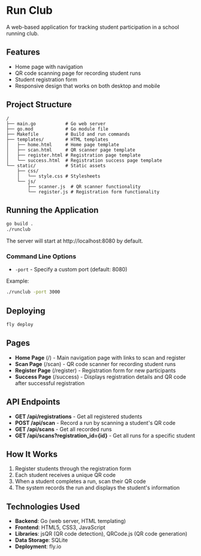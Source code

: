 # Run Club

A web-based application for tracking student participation in a school running club.

## Features

- Home page with navigation
- QR code scanning page for recording student runs
- Student registration form
- Responsive design that works on both desktop and mobile

## Project Structure

```
/
├── main.go           # Go web server
├── go.mod            # Go module file
├── Makefile          # Build and run commands
├── templates/        # HTML templates
│   ├── home.html     # Home page template
│   ├── scan.html     # QR scanner page template
│   ├── register.html # Registration page template
│   └── success.html  # Registration success page template
└── static/           # Static assets
    ├── css/
    │   └── style.css # Stylesheets
    └── js/
        ├── scanner.js  # QR scanner functionality
        └── register.js # Registration form functionality
```

## Running the Application

```bash
go build .
./runclub
```

The server will start at http://localhost:8080 by default.

### Command Line Options

- `-port` - Specify a custom port (default: 8080)

Example:
```bash
./runclub -port 3000
```

## Deploying

```bash
fly deploy
```

## Pages

- **Home Page** (/) - Main navigation page with links to scan and register
- **Scan Page** (/scan) - QR code scanner for recording student runs
- **Register Page** (/register) - Registration form for new participants
- **Success Page** (/success) - Displays registration details and QR code after successful registration

## API Endpoints

- **GET /api/registrations** - Get all registered students
- **POST /api/scan** - Record a run by scanning a student's QR code
- **GET /api/scans** - Get all recorded runs
- **GET /api/scans?registration_id={id}** - Get all runs for a specific student

## How It Works

1. Register students through the registration form
2. Each student receives a unique QR code
3. When a student completes a run, scan their QR code
4. The system records the run and displays the student's information


## Technologies Used

- **Backend**: Go (web server, HTML templating)
- **Frontend**: HTML5, CSS3, JavaScript
- **Libraries**: jsQR (QR code detection), QRCode.js (QR code generation)
- **Data Storage**: SQLite
- **Deployment**: fly.io